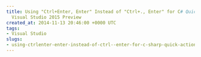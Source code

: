 ```yaml
---
title: Using "Ctrl+Enter, Enter" Instead of "Ctrl+., Enter" for C# Quick Actions on
  Visual Studio 2015 Preview
created_at: 2014-11-13 20:46:00 +0000 UTC
tags:
- Visual Studio
slugs:
- using-ctrlenter-enter-instead-of-ctrl--enter-for-c-sharp-quick-actions-on-visual-studio-2015-preview
---
```

